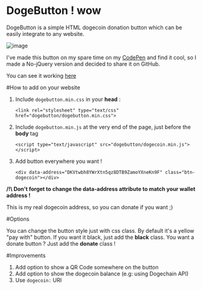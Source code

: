 DogeButton ! wow
==========

DogeButton is a simple HTML dogecoin donation button which can be easily integrate to any website.

![image](https://dl.dropboxusercontent.com/u/6888621/htdocs/dogecoin-demo-short.gif)

I've made this button on my spare time on my [CodePen](http://codepen.io/yadomi/pen/EGiKD) and find it cool, so I made a No-jQuery version and decided to share it on GitHub. 

You can see it working [here](http://cakelabs.fr/doge)

#How to add on your website

1. Include `dogebutton.min.css` in your **head** :

	```
	<link rel="stylesheet" type="text/css" href="dogebutton/dogebutton.min.css">
	```
	
2. Include `dogebutton.min.js` at the very end of the page, just before the **body** tag

	```
	<script type="text/javascript" src="dogebutton/dogecoin.min.js"></script>
	```
	
3. Add button everywhere you want !

	```
	<div data-address="DKVtwbh8YWrXtn5qz8DTB9ZamoYXneKn9F" class="btn-dogecoin"></div>
	```
**/!\ Don't forget to change the data-address attribute to match your wallet address !**

This is my real dogecoin address, so you can donate if you want ;) 

#Options

You can change the button style just with css class. By default it's a yellow "pay with" button. If you want it black, just add the **black** class. You want a donate button ? Just add the **donate** class ! 

#Improvements

1. Add option to show a QR Code somewhere on the button
2. Add option to show the dogecoin balance (e.g: using Dogechain API)
3. Use `dogecoin:` URI
